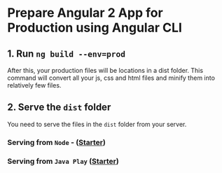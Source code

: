 # Prepare Angular 2 App for Production using Angular CLI

## 1. Run `ng build --env=prod`
After this, your production files will be locations in a dist folder. 
This command will convert all your js, css and html files and minify 
them into relatively few files.

## 2. Serve the `dist` folder
You need to serve the files in the `dist` folder from your server. 

### Serving from `Node` - ([Starter]())
### Serving from `Java Play` ([Starter]())
